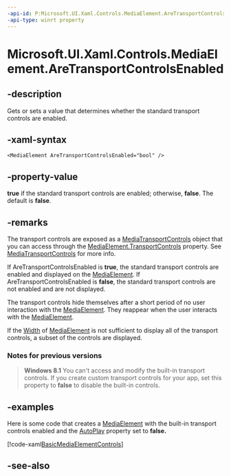 ```yaml
---
-api-id: P:Microsoft.UI.Xaml.Controls.MediaElement.AreTransportControlsEnabled
-api-type: winrt property
---
```


<!-- Property syntax
public bool AreTransportControlsEnabled { get;  set; }
-->

# Microsoft.UI.Xaml.Controls.MediaElement.AreTransportControlsEnabled

## -description
Gets or sets a value that determines whether the standard transport controls are enabled.

## -xaml-syntax
```xaml
<MediaElement AreTransportControlsEnabled="bool" />
```


## -property-value
**true** if the standard transport controls are enabled; otherwise, **false**. The default is **false**.

## -remarks
The transport controls are exposed as a [MediaTransportControls](mediatransportcontrols.md) object that you can access through the [MediaElement.TransportControls](mediaelement_transportcontrols.md) property. See [MediaTransportControls](mediatransportcontrols.md) for more info.

If AreTransportControlsEnabled is **true**, the standard transport controls are enabled and displayed on the [MediaElement](mediaelement.md). If AreTransportControlsEnabled is **false**, the standard transport controls are not enabled and are not displayed.

The transport controls hide themselves after a short period of no user interaction with the [MediaElement](mediaelement.md). They reappear when the user interacts with the [MediaElement](mediaelement.md).

If the [Width](../microsoft.ui.xaml/frameworkelement_width.md) of [MediaElement](mediaelement.md) is not sufficient to display all of the transport controls, a subset of the controls are displayed.

### Notes for previous versions

> **Windows 8.1**
> You can't access and modify the built-in transport controls. If you create custom transport controls for your app, set this property to **false** to disable the built-in controls.

## -examples
Here is some code that creates a [MediaElement](mediaelement.md) with the built-in transport controls enabled and the [AutoPlay](mediaelement_autoplay.md) property set to **false.**



[!code-xaml[BasicMediaElementControls](../microsoft.ui.xaml.controls/code/MediaPlayback2/csharp/MainPage.xaml#SnippetBasicMediaElementControls)]

## -see-also
